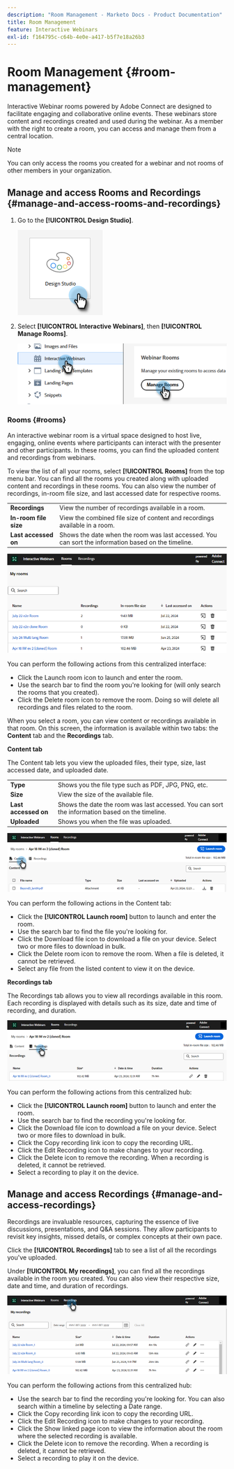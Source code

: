 ```yaml
---
description: "Room Management - Marketo Docs - Product Documentation"
title: Room Management
feature: Interactive Webinars
exl-id: f164795c-c64b-4e0e-a417-b5f7e18a26b3
---
```

# Room Management {#room-management}

Interactive Webinar rooms powered by Adobe Connect are designed to facilitate engaging and collaborative online events. These webinars store content and recordings created and used during the webinar. As a member with the right to create a room, you can access and manage them from a central location.

>[!NOTE]
>
>You can only access the rooms you created for a webinar and not rooms of other members in your organization.

## Manage and access Rooms and Recordings {#manage-and-access-rooms-and-recordings}

1. Go to the **[!UICONTROL Design Studio]**.

   ![](assets/room-management-1.png)

1. Select **[!UICONTROL Interactive Webinars]**, then **[!UICONTROL Manage Rooms]**.

   ![](assets/room-management-2.png)

### Rooms {#rooms}

An interactive webinar room is a virtual space designed to host live, engaging, online events where participants can interact with the presenter and other participants. In these rooms, you can find the uploaded content and recordings from webinars.

To view the list of all your rooms, select **[!UICONTROL Rooms]** from the top menu bar. You can find all the rooms you created along with uploaded content and recordings in these rooms. You can also view the number of recordings, in-room file size, and last accessed date for respective rooms.

<table><tbody>
  <tr>
    <td><b>Recordings</td>
    <td>View the number of recordings available in a room.</td>
  </tr>
  <tr>
    <td><b>In-room file size</td>
    <td>View the combined file size of content and recordings available in a room.</td>
  </tr>
  <tr>
    <td><b>Last accessed on</td>
    <td>Shows the date when the room was last accessed. You can sort the information based on the timeline.</td>
  </tr>
</tbody>
</table>

   ![](assets/room-management-3.png)

You can perform the following actions from this centralized interface:

* Click the Launch room icon to launch and enter the room.
* Use the search bar to find the room you're looking for (will only search the rooms that you created).
* Click the Delete room icon to remove the room. Doing so will delete all recordings and files related to the room.

When you select a room, you can view content or recordings available in that room. On this screen, the information is available within two tabs: the **Content** tab and the **Recordings** tab.

**Content tab**

The Content tab lets you view the uploaded files, their type, size, last accessed date, and uploaded date.

<table><tbody>
  <tr>
    <td><b>Type</td>
    <td>Shows you the file type such as PDF, JPG, PNG, etc.</td>
  </tr>
  <tr>
    <td><b>Size</td>
    <td>View the size of the available file.</td>
  </tr>
  <tr>
    <td><b>Last accessed on</td>
    <td>Shows the date the room was last accessed. You can sort the information based on the timeline.</td>
  </tr>
  <tr>
    <td><b>Uploaded</td>
    <td>Shows you when the file was uploaded.</td>
  </tr>
</tbody>
</table>

   ![](assets/room-management-4.png)

You can perform the following actions in the Content tab:

* Click the **[!UICONTROL Launch room]** button to launch and enter the room.
* Use the search bar to find the file you're looking for.
* Click the Download file icon to download a file on your device. Select two or more files to download in bulk.
* Click the Delete room icon to remove the room. When a file is deleted, it cannot be retrieved.
* Select any file from the listed content to view it on the device.

**Recordings tab**

The Recordings tab allows you to view all recordings available in this room. Each recording is displayed with details such as its size, date and time of recording, and duration.

   ![](assets/room-management-5.png)

You can perform the following actions from this centralized hub:

* Click the **[!UICONTROL Launch room]** button to launch and enter the room.
* Use the search bar to find the recording you're looking for.
* Click the Download file icon to download a file on your device. Select two or more files to download in bulk.
* Click the Copy recording link icon to copy the recording URL.
* Click the Edit Recording icon to make changes to your recording.
* Click the Delete icon to remove the recording. When a recording is deleted, it cannot be retrieved.
* Select a recording to play it on the device.

## Manage and access Recordings {#manage-and-access-recordings}

Recordings are invaluable resources, capturing the essence of live discussions, presentations, and Q&A sessions. They allow participants to revisit key insights, missed details, or complex concepts at their own pace.

Click the **[!UICONTROL Recordings]** tab to see a list of all the recordings you've uploaded.

Under **[!UICONTROL My recordings]**, you can find all the recordings available in the room you created. You can also view their respective size, date and time, and duration of recordings.

   ![](assets/room-management-6.png)

You can perform the following actions from this centralized hub:

* Use the search bar to find the recording you're looking for. You can also search within a timeline by selecting a Date range.
* Click the Copy recording link icon to copy the recording URL.
* Click the Edit Recording icon to make changes to your recording.
* Click the Show linked page icon to view the information about the room where the selected recording is available.
* Click the Delete icon to remove the recording. When a recording is deleted, it cannot be retrieved.
* Select a recording to play it on the device.
